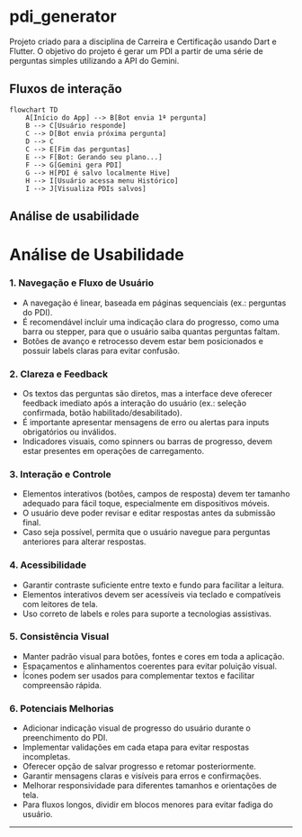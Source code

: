 # pdi_generator

Projeto criado para a disciplina de Carreira e Certificação usando Dart e Flutter.
O objetivo do projeto é gerar um PDI a partir de uma série de perguntas simples utilizando a API do Gemini.

## Fluxos de interação

```mermaid
flowchart TD
    A[Início do App] --> B[Bot envia 1ª pergunta]
    B --> C[Usuário responde]
    C --> D[Bot envia próxima pergunta]
    D --> C
    C --> E[Fim das perguntas]
    E --> F[Bot: Gerando seu plano...]
    F --> G[Gemini gera PDI]
    G --> H[PDI é salvo localmente Hive]
    H --> I[Usuário acessa menu Histórico]
    I --> J[Visualiza PDIs salvos]
````

## Análise de usabilidade
# Análise de Usabilidade

### 1. Navegação e Fluxo de Usuário

- A navegação é linear, baseada em páginas sequenciais (ex.: perguntas do PDI).
- É recomendável incluir uma indicação clara do progresso, como uma barra ou stepper, para que o usuário saiba quantas perguntas faltam.
- Botões de avanço e retrocesso devem estar bem posicionados e possuir labels claras para evitar confusão.

### 2. Clareza e Feedback

- Os textos das perguntas são diretos, mas a interface deve oferecer feedback imediato após a interação do usuário (ex.: seleção confirmada, botão habilitado/desabilitado).
- É importante apresentar mensagens de erro ou alertas para inputs obrigatórios ou inválidos.
- Indicadores visuais, como spinners ou barras de progresso, devem estar presentes em operações de carregamento.

### 3. Interação e Controle

- Elementos interativos (botões, campos de resposta) devem ter tamanho adequado para fácil toque, especialmente em dispositivos móveis.
- O usuário deve poder revisar e editar respostas antes da submissão final.
- Caso seja possível, permita que o usuário navegue para perguntas anteriores para alterar respostas.

### 4. Acessibilidade

- Garantir contraste suficiente entre texto e fundo para facilitar a leitura.
- Elementos interativos devem ser acessíveis via teclado e compatíveis com leitores de tela.
- Uso correto de labels e roles para suporte a tecnologias assistivas.

### 5. Consistência Visual

- Manter padrão visual para botões, fontes e cores em toda a aplicação.
- Espaçamentos e alinhamentos coerentes para evitar poluição visual.
- Ícones podem ser usados para complementar textos e facilitar compreensão rápida.

### 6. Potenciais Melhorias

- Adicionar indicação visual de progresso do usuário durante o preenchimento do PDI.
- Implementar validações em cada etapa para evitar respostas incompletas.
- Oferecer opção de salvar progresso e retomar posteriormente.
- Garantir mensagens claras e visíveis para erros e confirmações.
- Melhorar responsividade para diferentes tamanhos e orientações de tela.
- Para fluxos longos, dividir em blocos menores para evitar fadiga do usuário.

---
